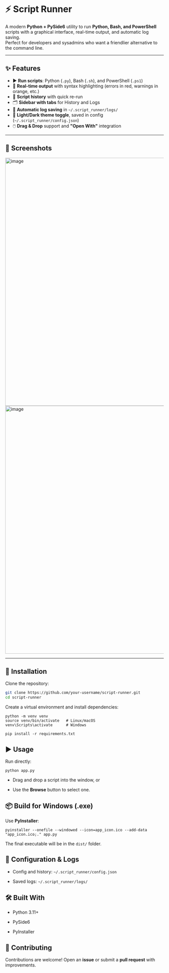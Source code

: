 # ⚡ Script Runner

A modern **Python + PySide6** utility to run **Python, Bash, and PowerShell** scripts with a graphical interface, real-time output, and automatic log saving.  
Perfect for developers and sysadmins who want a friendlier alternative to the command line.

---

## ✨ Features

- ▶️ **Run scripts**: Python (`.py`), Bash (`.sh`), and PowerShell (`.ps1`)
- 📡 **Real-time output** with syntax highlighting (errors in red, warnings in orange, etc.)
- 📂 **Script history** with quick re-run
- 🗂️ **Sidebar with tabs** for History and Logs
- 💾 **Automatic log saving** in `~/.script_runner/logs/`
- 🎨 **Light/Dark theme toggle**, saved in config (`~/.script_runner/config.json`)
- 🖱️ **Drag & Drop** support and **"Open With"** integration

---

## 📸 Screenshots


<img width="1315" height="789" alt="image" src="https://github.com/user-attachments/assets/7d1fb2de-8a78-4621-b364-6c9b70b9d5de" />

<img width="1315" height="789" alt="image" src="https://github.com/user-attachments/assets/443e73b9-112a-49e7-a692-9ec25968afc4" />

---

## 🔧 Installation

Clone the repository:

```bash
git clone https://github.com/your-username/script-runner.git
cd script-runner


```
Create a virtual environment and install dependencies:

```
python -m venv venv
source venv/bin/activate   # Linux/macOS
venv\Scripts\activate      # Windows

pip install -r requirements.txt

```

## ▶️ Usage

Run directly:
```
python app.py

```

-   Drag and drop a script into the window, or
    
-   Use the **Browse** button to select one.
    

## 📦 Build for Windows (.exe)

Use **PyInstaller**:

```
pyinstaller --onefile --windowed --icon=app_icon.ico --add-data "app_icon.ico;." app.py

```

The final executable will be in the `dist/` folder.

## 📂 Configuration & Logs

-   Config and history: `~/.script_runner/config.json`
    
-   Saved logs: `~/.script_runner/logs/`
    

## 🛠️ Built With

-   Python 3.11+
    
-   PySide6
    
-   PyInstaller
    

## 🤝 Contributing

Contributions are welcome! Open an **issue** or submit a **pull request** with improvements.

